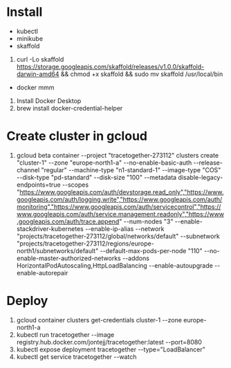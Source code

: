 # Install
* kubectl
* minikube
* skaffold
 1. curl -Lo skaffold https://storage.googleapis.com/skaffold/releases/v1.0.0/skaffold-darwin-amd64 && chmod +x skaffold && sudo mv skaffold /usr/local/bin
* docker mmm
 1. Install Docker Desktop
 2. brew install docker-credential-helper

# Create cluster in gcloud
  1. gcloud beta container --project "tracetogether-273112" clusters create "cluster-1" --zone "europe-north1-a" --no-enable-basic-auth --release-channel "regular" --machine-type "n1-standard-1" --image-type "COS" --disk-type "pd-standard" --disk-size "100" --metadata disable-legacy-endpoints=true --scopes "https://www.googleapis.com/auth/devstorage.read_only","https://www.googleapis.com/auth/logging.write","https://www.googleapis.com/auth/monitoring","https://www.googleapis.com/auth/servicecontrol","https://www.googleapis.com/auth/service.management.readonly","https://www.googleapis.com/auth/trace.append" --num-nodes "3" --enable-stackdriver-kubernetes --enable-ip-alias --network "projects/tracetogether-273112/global/networks/default" --subnetwork "projects/tracetogether-273112/regions/europe-north1/subnetworks/default" --default-max-pods-per-node "110" --no-enable-master-authorized-networks --addons HorizontalPodAutoscaling,HttpLoadBalancing --enable-autoupgrade --enable-autorepair

# Deploy
 1. gcloud container clusters get-credentials cluster-1 --zone europe-north1-a 
 2. kubectl run tracetogether --image registry.hub.docker.com/jontejj/tracetogether:latest --port=8080 
 3. kubectl expose deployment tracetogether --type="LoadBalancer"  
 4. kubectl get service tracetogether --watch
